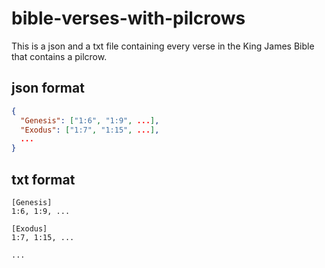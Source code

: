 # bible-verses-with-pilcrows
This is a json and a txt file containing every verse in the King James Bible that contains a pilcrow.

## json format
```json
{
  "Genesis": ["1:6", "1:9", ...],
  "Exodus": ["1:7", "1:15", ...],
  ...
}
```

## txt format
```
[Genesis]
1:6, 1:9, ...

[Exodus]
1:7, 1:15, ...

...
```
